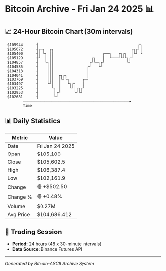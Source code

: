 # Bitcoin Archive - Fri Jan 24 2025 📊

## 📈 24-Hour Bitcoin Chart (30m intervals)

```
 $105944      ┤                                             ┌┐ 
 $105672      ┤┌─┐  ┌┐                                   ┌┐┌┘│ 
 $105400      ┤│ └┐ ││                      ┌──┐   ┌┐┌┐  │└┘ └ 
 $105129      ┼┘  │ ││                 ┌┐   │  └───┘└┘└┐┌┘     
 $104857      ┤   └┐││                ┌┘└─┐┌┘          └┘      
 $104585      ┤    │││               ┌┘   └┘                   
 $104313      ┤    │││               │                         
 $104041      ┤    │││  ┌┐┌┐         │                         
 $103769      ┤    │││  │└┘└┐      ┌─┘                         
 $103497      ┤    └┘│  │   └┐┌┐   │                           
 $103225      ┤      └┐ │    └┘│┌┐┌┘                           
 $102953      ┤       │┌┘      └┘└┘                            
 $102681      ┤       └┘                                       
        ────────────────────────────────────────────────→
        Time
```

## 📊 Daily Statistics

| Metric | Value |
|--------|-------|
| Date | Fri Jan 24 2025 |
| Open | $105,100 |
| Close | $105,602.5 |
| High | $106,387.4 |
| Low | $102,161.9 |
| Change | 🟢 +$502.50 |
| Change % | 🟢 +0.48% |
| Volume | $0.27M |
| Avg Price | $104,686.412 |

## 📅 Trading Session

- **Period:** 24 hours (48 x 30-minute intervals)
- **Data Source:** Binance Futures API

---
*Generated by Bitcoin-ASCII Archive System*
